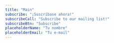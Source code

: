 ```yaml
---
title: "Main"
subscribe: "¡Suscríbase ahora!"
subscribeCall: "Subscribe to our mailing list!"
subscribeBtn: "Subscribe"
placeholderName: "Tu nombre"
placeholderEmail: "Tu e-mail"
---
```


